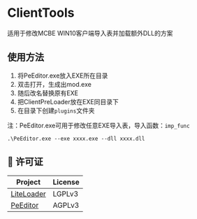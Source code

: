# ClientTools
适用于修改MCBE WIN10客户端导入表并加载额外DLL的方案

## 使用方法
1. 将PeEditor.exe放入EXE所在目录   
2. 双击打开，生成出mod.exe   
3. 随后改名替换原有EXE   
4. 把ClientPreLoader放在EXE同目录下   
5. 在目录下创建`plugins`文件夹

注：PeEditor.exe可用于修改任意EXE导入表，导入函数：`imp_func`
```
.\PeEditor.exe --exe xxxx.exe --dll xxxx.dll
```

## 📍 许可证

| Project                                                                 | License                                   |
| ----------------------------------------------------------------------- | ----------------------------------------- |
| [LiteLoader](https://github.com/LiteLDev/LiteLoader)                    | LGPLv3                                    |
| [PeEditor](https://github.com/LiteLDev/PeEditor)                        | AGPLv3                                    |